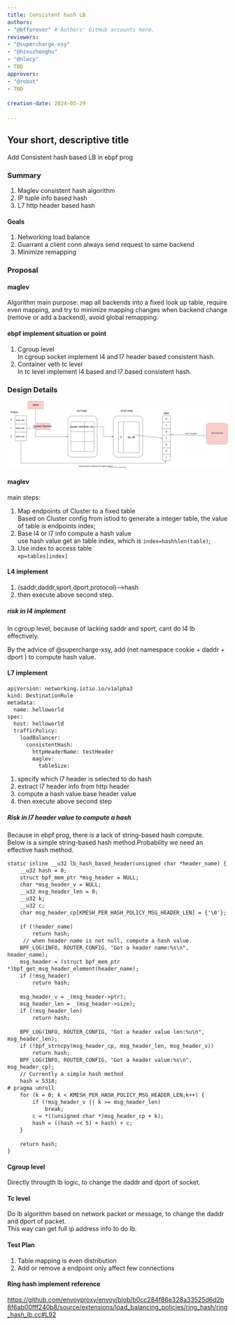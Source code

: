 ```yaml
---
title: Consistent hash LB
authors:
- "@bfforever" # Authors' GitHub accounts here.
reviewers:
- "@supercharge-xsy"
- "@hzxuzhonghu"
- "@nlwcy"
- TBD
approvers:
- "@robot"
- TBD

creation-date: 2024-05-29

---
```


## Your short, descriptive title

Add Consistent hash based LB in ebpf prog

### Summary

<ol>
<li>Maglev consistent hash algorithm</li>
<li>IP tuple info based hash</li>
<li>L7 http header based hash</li>
</ol>

#### Goals

<ol>
<li>Networking load balance</li>
<li>Guarrant a client conn always send request to same backend</li>
<li>Minimize remapping</li>
</ol>

### Proposal

#### maglev
Algorithm main purpose: map all backends into a fixed look up table, require even mapping, and try to minimize mapping changes when backend change (remove or add a backend), avoid global remapping.


#### ebpf implement situation or point
<ol>
<li>Cgroup level</li>
In cgroup socket implement l4 and l7 header based consistent hash.
<li>Container veth tc level</li>
In tc level implement l4 based and l7 based consistent hash.
</ol>


### Design Details

![consistent_hash](pics/kmesh_consistent_hash.svg)
#### maglev 
main steps:

<ol>
<li>Map endpoints of Cluster to a fixed table</li>
Based on Cluster config from istiod to generate a integer table, the value of table is endpoints index;


<li>Base l4 or l7 info compute a hash value</li>
use hash value get an table index, which is <code>index=hash%len(table)</code>;
<li>Use index to access table</li>
<code>ep=tables[index]</code>
</ol>


#### L4 implement
<ol>
<li>(saddr,daddr,sport,dport,protocol)-->hash</li>
<li>then execute above second step.</li>
</ol>

##### risk in l4 implement
In cgroup level, because of lacking saddr and sport, cant do l4 lb effectively. 

By the advice of @supercharge-xsy, add (net namespace cookie + daddr + dport ) to compute hash value.


#### L7 implement
```
apiVersion: networking.istio.io/v1alpha3
kind: DestinationRule
metadata:
  name: helloworld
spec:
  host: helloworld
  trafficPolicy:
    loadBalancer:
      consistentHash: 
        httpHeaderName: testHeader
        maglev:
          tableSize: 
```
<ol>
<li>specify which l7 header is selected to do hash</li>
<li>extract l7 header info from http header</li>
<li>compute a hash value base header value</li>
<li>then execute above second step</li>
</ol>

##### Risk in l7 header value to compute a hash
Because in ebpf prog, there is a lack of string-based hash compute.
<br>
Below is a simple string-based hash method.Probability we need an effective hash method. 
```
static inline __u32 lb_hash_based_header(unsigned char *header_name) {
    __u32 hash = 0;
    struct bpf_mem_ptr *msg_header = NULL;
    char *msg_header_v = NULL;
    __u32 msg_header_len = 0;
    __u32 k;
    __u32 c;
    char msg_header_cp[KMESH_PER_HASH_POLICY_MSG_HEADER_LEN] = {'\0'};

    if (!header_name)
        return hash;
     // when header name is not null, compute a hash value.
    BPF_LOG(INFO, ROUTER_CONFIG, "Got a header name:%s\n", header_name);
    msg_header = (struct bpf_mem_ptr *)bpf_get_msg_header_element(header_name);
    if (!msg_header)
        return hash;

    msg_header_v = _(msg_header->ptr);
    msg_header_len = _(msg_header->size);
    if (!msg_header_len)
        return hash;
    
    BPF_LOG(INFO, ROUTER_CONFIG, "Got a header value len:%u\n", msg_header_len);
    if (!bpf_strncpy(msg_header_cp, msg_header_len, msg_header_v)) 
        return hash;
    BPF_LOG(INFO, ROUTER_CONFIG, "Got a header value:%s\n", msg_header_cp);
    // Currently a simple hash method
    hash = 5318;   
# pragma unroll
    for (k = 0; k < KMESH_PER_HASH_POLICY_MSG_HEADER_LEN;k++) { 
        if (!msg_header_v || k >= msg_header_len)
            break;
        c = *((unsigned char *)msg_header_cp + k);
        hash = ((hash << 5) + hash) + c; 
    }
    
    return hash;
}
```


#### Cgroup level
Directly througth lb logic, to change the daddr and dport of socket.

#### Tc level
Do lb algorithm based on network packet or message, to change the daddr and dport of packet.
<br>
This way can get full ip address info to do lb.

#### Test Plan

<ol>
<li>Table mapping is even distribution</li>
<li>Add or remove a endpoint only affect few connections</li>
</ol>

#### Ring hash implement reference
https://github.com/envoyproxy/envoy/blob/b0cc284f86e328a33525d6d2b8f6ab00fff240b8/source/extensions/load_balancing_policies/ring_hash/ring_hash_lb.cc#L92
